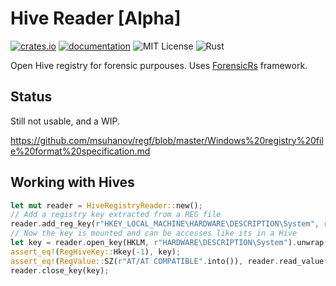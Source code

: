# Hive Reader [Alpha]
[![crates.io](https://img.shields.io/crates/v/frnsc-hive)](https://crates.io/crates/frnsc-hive) [![documentation](https://docs.rs/frnsc-hive/badge.svg)](https://docs.rs/frnsc-hive) ![MIT License](https://img.shields.io/crates/l/frnsc-hive) ![Rust](https://github.com/ForensicRS/frnsc-hive/workflows/Rust/badge.svg?branch=main)


Open Hive registry for forensic purpouses. Uses [ForensicRs](https://github.com/ForensicRS/forensic-rs) framework.

## Status
Still not usable, and a WIP.

https://github.com/msuhanov/regf/blob/master/Windows%20registry%20file%20format%20specification.md

## Working with Hives

```rust
let mut reader = HiveRegistryReader::new();
// Add a registry key extracted from a REG file
reader.add_reg_key(r"HKEY_LOCAL_MACHINE\HARDWARE\DESCRIPTION\System", r"Identifier", RegValue::SZ(r"AT/AT COMPATIBLE".into()));
// Now the key is mounted and can be accesses like its in a Hive
let key = reader.open_key(HKLM, r"HARDWARE\DESCRIPTION\System").unwrap();
assert_eq!(RegHiveKey::Hkey(-1), key);
assert_eq!(RegValue::SZ(r"AT/AT COMPATIBLE".into()), reader.read_value(key, "Identifier").unwrap());
reader.close_key(key);
```